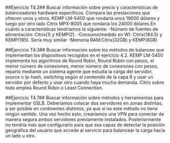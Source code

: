 ##Ejercicio T4.2##
Buscar información sobre precio y características de
balanceadores hardware específicos. Compara las
prestaciones que ofrecen unos y otros. 
KEMP LM-5400 que rondaría unos 19000 dólares y luego por otro lado Citrix MPX-8005 que rondaría los 24000 dólares.En cuánto a características tendríamos lo siguiente:
-Número de fuentes de alimentación: Citrix(1) y KEMP(2).
-Consumo(medido en W): Citrix(184.5) y KEMP(185). Sería muy similar
-Memoria RAM:Citrix(32GB) y KEMP(8GB)

##Ejercicio T4.3##
Buscar información sobre los métodos de balanceo que implementan los dispositivos recogidos en el ejercicio 4.2.
KEMP LM-5400 implementa los algoritmos de Round Robin, Round Robin con pesos, el menor número de conexiones, menor número de conexiones con pesos, reparto mediante un sistema agente que estudia la carga del servidor, source o ip-hash, switching según el contenido de la capa 6 y usar un servidor por defecto y usar otro cuando haya mucha demanda.
Citrix sobre todo emplea Round Robin o Least Connection.

##Ejercicio T4.7##
Buscar información sobre métodos y herramientas para
implementar GSLB. 
Deberíamos colocar dos servidores en zonas distintas, a ser posible en continentes distintos, ya que si no este método no tiene ningún sentido. Una vez hecho esto, crearíamos una VPN para conectar de manera segura ambos servidores previamente instalados. Posteriormente no tendría más que configurarlo para que sea capaz de detectar la posición geográfica del usuario que accede al servicio para balancear la carga hacia un lado u otro.

